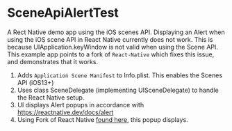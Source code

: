 # SceneApiAlertTest
A Rect Native demo app using the iOS scenes API. Displaying an Alert when using the iOS scene API in React Native currently does not work. This is because UIApplication.keyWindow is not valid when using the Scene API. This example app points to a fork of `React-Native` which fixes this issue, and demonstrates that it works. 

1. Adds `Application Scene Manifest` to Info.plist. This enables the Scenes API (iOS13+)
2. Uses class SceneDelegate (implementing UISceneDelegate) to handle the React Native setup.
3. UI displays Alert popups in accordance with https://reactnative.dev/docs/alert
4. Using Fork of React Native [found here](https://github.com/mixcloud/react-native/tree/support-scenes-api-alerts), this popup displays. 

